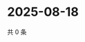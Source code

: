 # 2025-08-18

共 0 条

<!-- BEGIN ZHIHUVIDEO -->
<!-- 最后更新时间 Mon Aug 18 2025 16:18:35 GMT+0800 (China Standard Time) -->

<!-- END ZHIHUVIDEO -->
